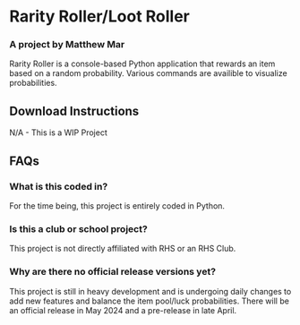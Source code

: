 # Rarity Roller/Loot Roller
### A project by Matthew Mar
Rarity Roller is a console-based Python application that rewards an item based on a random probability. Various commands are availible to visualize probabilities.
## Download Instructions
N/A - This is a WIP Project
## FAQs
### What is this coded in?
For the time being, this project is entirely coded in Python.
### Is this a club or school project?
This project is not directly affiliated with RHS or an RHS Club.
### Why are there no official release versions yet?
This project is still in heavy development and is undergoing daily changes to add new features and balance the item pool/luck probabilities. There will be an official release in May 2024 and a pre-release in late April.
